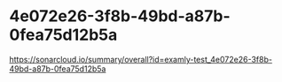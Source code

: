 # 4e072e26-3f8b-49bd-a87b-0fea75d12b5a
https://sonarcloud.io/summary/overall?id=examly-test_4e072e26-3f8b-49bd-a87b-0fea75d12b5a
